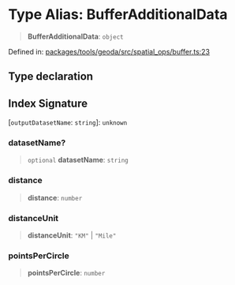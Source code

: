 # Type Alias: BufferAdditionalData

> **BufferAdditionalData**: `object`

Defined in: [packages/tools/geoda/src/spatial\_ops/buffer.ts:23](https://github.com/GeoDaCenter/openassistant/blob/37d127dc7a76d6b5cf9de906c055e4c904e3dfed/packages/tools/geoda/src/spatial_ops/buffer.ts#L23)

## Type declaration

## Index Signature

\[`outputDatasetName`: `string`\]: `unknown`

### datasetName?

> `optional` **datasetName**: `string`

### distance

> **distance**: `number`

### distanceUnit

> **distanceUnit**: `"KM"` \| `"Mile"`

### pointsPerCircle

> **pointsPerCircle**: `number`
